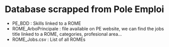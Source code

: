 # Database scrapped from Pole Emploi

- PE_BDD : Skills linked to a ROME 
- ROME_ArboPrincipale : file available on PE website, we can find the jobs title linked to a ROME, categories, profesional area... 
- ROME_Jobs.csv : List of all ROMEs 